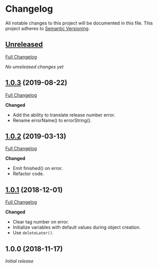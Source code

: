 # Changelog

All notable changes to this project will be documented in this file. This project adheres to [Semantic Versioning](http://semver.org/spec/v2.0.0.html).

## [Unreleased](https://github.com/crow-translate/QGitTag/tree/HEAD)

[Full Changelog](https://github.com/crow-translate/QGitTag/compare/1.0.3...HEAD)

_No unreleased changes yet_

## [1.0.3](https://github.com/crow-translate/QGitTag/tree/1.0.3) (2019-08-22)

[Full Changelog](https://github.com/crow-translate/QGitTag/compare/1.0.2...1.0.3)

**Changed**

-   Add the ability to translate release number error.
-   Rename errorName() to errorString().

## [1.0.2](https://github.com/crow-translate/QGitTag/tree/1.0.2) (2019-03-13)

[Full Changelog](https://github.com/crow-translate/QGitTag/compare/1.0.1...1.0.2)

**Changed**

-   Emit finished() on error.
-   Refactor code.

## [1.0.1](https://github.com/crow-translate/QGitTag/tree/1.0.1) (2018-12-01)

[Full Changelog](https://github.com/crow-translate/QGitTag/compare/1.0.0...1.0.1)

**Changed**

-   Clear tag number on error.
-   Initialize variables with default values ​​during object creation.
-   Use `deleteLater()`.

## 1.0.0 (2018-11-17)

_Initial release_
